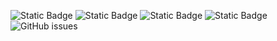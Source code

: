 ![Static Badge](https://img.shields.io/badge/blacklists-60-000000) ![Static Badge](https://img.shields.io/badge/blacklisted-2522163-cc0000) ![Static Badge](https://img.shields.io/badge/whitelisted-2244-00CC00) ![Static Badge](https://img.shields.io/badge/streaming_blacklist-28107-000000) ![GitHub issues](https://img.shields.io/github/issues/fabriziosalmi/blacklists)
